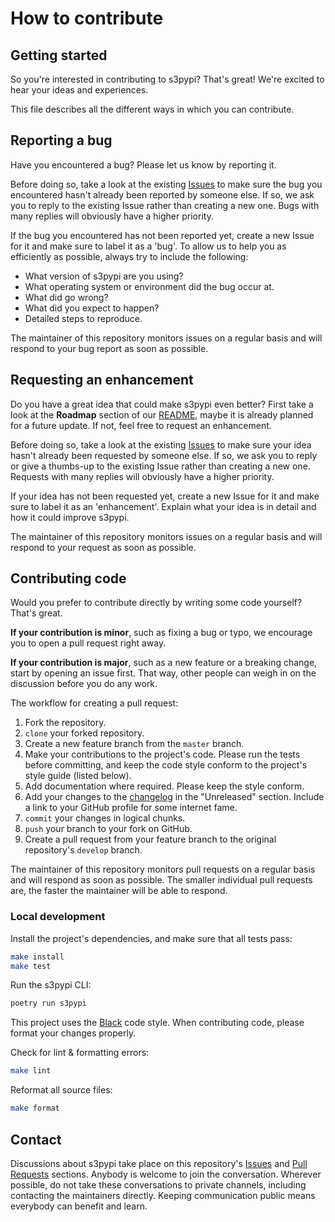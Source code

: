 # How to contribute

## Getting started

So you're interested in contributing to s3pypi? That's great! We're excited to
hear your ideas and experiences.

This file describes all the different ways in which you can contribute.


## Reporting a bug

Have you encountered a bug? Please let us know by reporting it.

Before doing so, take a look at the existing [Issues] to make sure the bug you
encountered hasn't already been reported by someone else. If so, we ask you to
reply to the existing Issue rather than creating a new one. Bugs with many
replies will obviously have a higher priority.

If the bug you encountered has not been reported yet, create a new Issue for it
and make sure to label it as a 'bug'. To allow us to help you as efficiently as
possible, always try to include the following:

- What version of s3pypi are you using?
- What operating system or environment did the bug occur at.
- What did go wrong?
- What did you expect to happen?
- Detailed steps to reproduce.

The maintainer of this repository monitors issues on a regular basis and will
respond to your bug report as soon as possible.


## Requesting an enhancement

Do you have a great idea that could make s3pypi even better? First take a look
at the **Roadmap** section of our [README](README.md), maybe it is already
planned for a future update. If not, feel free to request an enhancement.

Before doing so, take a look at the existing [Issues] to make sure your idea
hasn't already been requested by someone else. If so, we ask you to reply or
give a thumbs-up to the existing Issue rather than creating a new one. Requests
with many replies will obviously have a higher priority.

If your idea has not been requested yet, create a new Issue for it and make sure
to label it as an 'enhancement'. Explain what your idea is in detail and how it
could improve s3pypi.

The maintainer of this repository monitors issues on a regular basis and will
respond to your request as soon as possible.


## Contributing code

Would you prefer to contribute directly by writing some code yourself? That's
great.

**If your contribution is minor**, such as fixing a bug or typo, we encourage
you to open a pull request right away.

**If your contribution is major**, such as a new feature or a breaking change,
start by opening an issue first. That way, other people can weigh in on the
discussion before you do any work.

The workflow for creating a pull request:

1. Fork the repository.
2. `clone` your forked repository.
3. Create a new feature branch from the `master` branch.
4. Make your contributions to the project's code. Please run the tests before
   committing, and keep the code style conform to the project's style guide
   (listed below).
5. Add documentation where required. Please keep the style conform.
6. Add your changes to the [changelog](CHANGELOG.md) in the "Unreleased"
   section. Include a link to your GitHub profile for some internet fame.
7. `commit` your changes in logical chunks.
8. `push` your branch to your fork on GitHub.
9. Create a pull request from your feature branch to the original repository's
   `develop` branch.

The maintainer of this repository monitors pull requests on a regular basis and
will respond as soon as possible. The smaller individual pull requests are, the
faster the maintainer will be able to respond.


### Local development

Install the project's dependencies, and make sure that all tests pass:

```bash
make install
make test
```

Run the s3pypi CLI:

```bash
poetry run s3pypi
```

This project uses the [Black](https://github.com/psf/black) code style. When
contributing code, please format your changes properly.

Check for lint & formatting errors:

```bash
make lint
```

Reformat all source files:

```bash
make format
```


## Contact

Discussions about s3pypi take place on this repository's [Issues] and [Pull
Requests] sections. Anybody is welcome to join the conversation. Wherever
possible, do not take these conversations to private channels, including
contacting the maintainers directly. Keeping communication public means
everybody can benefit and learn.


[Issues]: https://github.com/novemberfiveco/s3pypi/issues
[Pull Requests]: https://github.com/novemberfiveco/s3pypi/pulls

